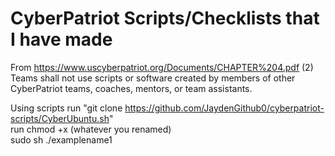 # CyberPatriot Scripts/Checklists that I have made 



From https://www.uscyberpatriot.org/Documents/CHAPTER%204.pdf
(2) Teams shall not use scripts or software created by members of other CyberPatriot teams, coaches, mentors, or team assistants.

Using scripts
run "git clone https://github.com/JaydenGithub0/cyberpatriot-scripts/CyberUbuntu.sh"  
run chmod +x (whatever you renamed)  
sudo sh ./examplename1




